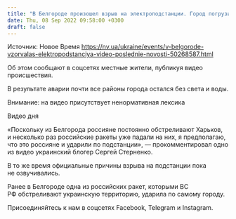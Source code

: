 ```yaml
---
title: "В Белгороде произошел взрыв на электроподстанции. Город погрузился во тьму — видео"
date: Thu, 08 Sep 2022 09:58:00 +0300
draft: false
---
```

Источник: Новое Время https://nv.ua/ukraine/events/v-belgorode-vzorvalas-elektropodstanciya-video-poslednie-novosti-50268587.html


Об этом сообщают в соцсетях местные жители, публикуя видео происшествия.

В результате аварии почти все районы города остался без света и воды.

Внимание: на видео присутствует ненормативная лексика

 Видео дня   

«Поскольку из Белгорода россияне постоянно обстреливают Харьков, и несколько раз российские ракеты уже падали на них, я предполагаю, что это россияне и ударили по подстанции», — прокомментировал одно из видео украинский блогер Сергей Стерненко.

В то же время официальные причины взрыва на подстанции пока не озвучивались.

Ранее в Белгороде одна из российских ракет, которыми ВС РФ обстреливают украинскую территорию, ударила по самому городу.

Присоединяйтесь к нам в соцсетях Facebook, Telegram и Instagram.
